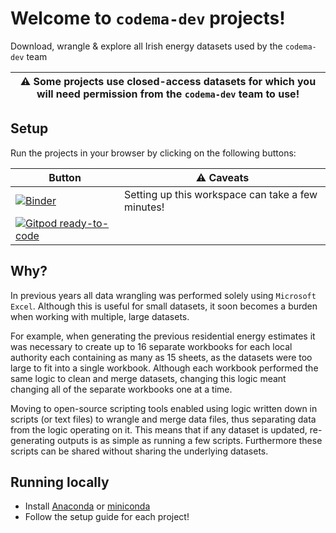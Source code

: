 # Welcome to `codema-dev` projects!

Download, wrangle & explore all Irish energy datasets used by the `codema-dev` team

| ⚠️ Some projects use closed-access datasets for which you will need permission from the `codema-dev` team to use! |
|--------------------------------------------------------------------------------------|

## Setup

Run the projects in your browser by clicking on the following buttons:

| Button | ⚠️ Caveats |
| --- | --- |
| [![Binder](https://mybinder.org/badge_logo.svg)](https://mybinder.org/v2/gh/codema-dev/projects/main) | Setting up this workspace can take a few minutes! |
| [![Gitpod ready-to-code](https://img.shields.io/badge/Gitpod-ready--to--code-908a85?logo=gitpod)](https://gitpod.io/#https://github.com/codema-dev/projects) |  |

## Why?

In previous years all data wrangling was performed solely using `Microsoft Excel`.   Although this is useful for small datasets, it soon becomes a burden when working with multiple, large datasets.

For example, when generating the previous residential energy estimates it was necessary to create up to 16 separate workbooks for each local authority each containing as many as 15 sheets, as the datasets were too large to fit into a single workbook.  Although each workbook performed the same logic to clean and merge datasets, changing this logic meant changing all of the separate workbooks one at a time.

Moving to open-source scripting tools enabled using logic written down in scripts (or text files) to wrangle and merge data files, thus separating data from the logic operating on it.  This means that if any dataset is updated, re-generating outputs is as simple as running a few scripts.  Furthermore these scripts can be shared without sharing the underlying datasets.  

## Running locally

- Install [Anaconda](https://docs.anaconda.com/anaconda/install/index.html) or [miniconda](https://github.com/conda-forge/miniforge)
- Follow the setup guide for each project!